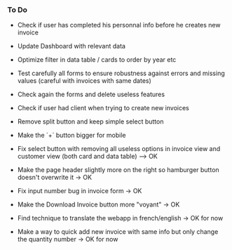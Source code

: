 ### To Do 

- Check if user has completed his personnal info before he creates new invoice
- Update Dashboard with relevant data
- Optimize filter in data table / cards to order by year etc
- Test carefully all forms to ensure robustness against errors and missing values (careful with invoices with same dates)
- Check again the forms and delete useless features
- Check if user had client when trying to create new invoices
- Remove split button and keep simple select button
- Make the ´+´ button bigger for mobile


- Fix select button with removing all useless options in invoice view and customer view (both card and data table) --> OK
- Make the page header slightly more on the right so hamburger button doesn't overwrite it -> OK
- Fix input number bug in invoice form -> OK 
- Make the Download Invoice button more "voyant" -> OK
- Find technique to translate the webapp in french/english -> OK for now
- Make a way to quick add new invoice with same info but only change the quantity number -> OK for now

